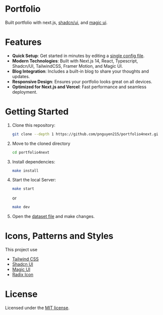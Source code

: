 # Portfolio

Built portfolio with next.js, [shadcn/ui](https://ui.shadcn.com/), and [magic ui](https://magicui.design/).

# Features

- **Quick Setup**: Get started in minutes by editing a [single config file](./src/data/resume.tsx).
- **Modern Technologies**: Built with Next.js 14, React, Typescript, Shadcn/UI, TailwindCSS, Framer Motion, and Magic UI.
- **Blog Integration**: Includes a built-in blog to share your thoughts and updates.
- **Responsive Design**: Ensures your portfolio looks great on all devices.
- **Optimized for Next.js and Vercel**: Fast performance and seamless deployment.

# Getting Started

1. Clone this repository:

   ```bash
   git clone --depth 1 https://github.com/pnguyen215/portfolio4next.git
   ```

2. Move to the cloned directory

   ```bash
   cd portfolio4next
   ```

3. Install dependencies:

   ```bash
   make install
   ```

4. Start the local Server:

   ```bash
   make start
   ```

   or

   ```bash
   make dev
   ```

5. Open the [dataset file](./src/data/resume.tsx) and make changes.

# Icons, Patterns and Styles

This project use

- [Tailwind CSS](https://tailwindcss.com/docs/installation)
- [Shadcn UI](https://ui.shadcn.com/)
- [Magic UI](https://magicui.design)
- [Radix Icon](https://www.radix-ui.com/icons)

# License

Licensed under the [MIT license](https://github.com/pnguyen215/portfolio4next/blob/main/LICENSE.md).
